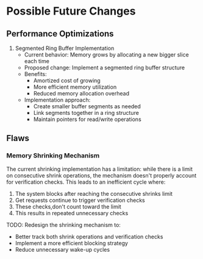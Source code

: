 # Possible Future Changes

## Performance Optimizations

1. Segmented Ring Buffer Implementation
   - Current behavior: Memory grows by allocating a new bigger slice each time
   - Proposed change: Implement a segmented ring buffer structure
   - Benefits:
     - Amortized cost of growing
     - More efficient memory utilization
     - Reduced memory allocation overhead
   - Implementation approach:
     - Create smaller buffer segments as needed
     - Link segments together in a ring structure
     - Maintain pointers for read/write operations

## Flaws

### Memory Shrinking Mechanism

The current shrinking implementation has a limitation: while there is a limit on consecutive shrink operations, the mechanism doesn't properly account for verification checks. This leads to an inefficient cycle where:

1. The system blocks after reaching the consecutive shrinks limit
2. Get requests continue to trigger verification checks
3. These checks,don't count toward the limit
4. This results in repeated unnecessary checks

TODO: Redesign the shrinking mechanism to:

- Better track both shrink operations and verification checks
- Implement a more efficient blocking strategy
- Reduce unnecessary wake-up cycles
